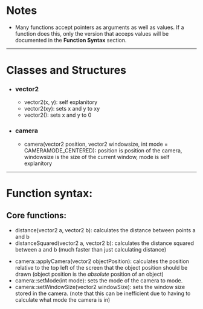 <h1>Notes</h1>
<ul>
  <li>Many functions accept pointers as arguments as well as values. If a function does this, only the version that acceps values will be documented in the <b>Function Syntax</b> section.
</ul>

<hr />

<h1>Classes and Structures</h1>

<ul>
  
  <li><h3>vector2</h3>
    <ul>
      <li>vector2(x, y): self explanitory</li>
      <li>vector2(xy): sets x and y to xy</li>
      <li>vector2(): sets x and y to 0</li>
    </ul>
  </li>
  
  <li><h3>camera</h3>
    <ul>
      <li>camera(vector2 position, vector2 windowsize, int mode = CAMERAMODE_CENTERED): position is position of the camera, windowsize is the size of the current window, mode is self explanitory</li>
    </ul>
  </li>
</ul>

<hr />
  
<h1>Function syntax: </h1>

<h2>Core functions:</h2>

<ul>
  <li>distance(vector2 a, vector2 b): calculates the distance between points a and b</li>
  <li>distanceSquared(vector2 a, vector2 b): calculates the distance squared between a and b (much faster than just calculating distance)</li>
</ul>

<ul>
  <li>camera::applyCamera(vector2 objectPosition): calculates the position relative to the top left of the screen that the object position should be drawn (object position is the <i>absolute</i> position of an object)</li>
  <li>camera::setMode(int mode): sets the mode of the camera to mode.</li>
  <li>camera::setWindowSize(vector2 windowSize): sets the window size stored in the camera. (note that this can be inefficient due to having to calculate what mode the camera is in)</li>
</ul>
